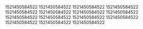 1521450584522
1521450584522
1521450584522
1521450584522
1521450584522
1521450584522
1521450584522
1521450584522
1521450584522
1521450584522
1521450584522
1521450584522
1521450584522
1521450584522
1521450584522